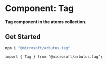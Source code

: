 # Component: Tag

**Tag component in the atoms collection.**

## Get Started

```sh
npm i "@microsoft/arbutus.tag"
```

```
import { Tag } from "@microsoft/arbutus.tag";
```
